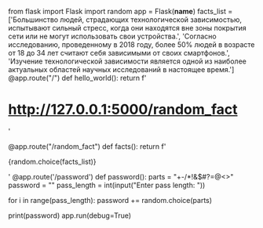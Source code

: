from flask import Flask
import random
app = Flask(__name__)
facts_list = ['Большинство людей, страдающих технологической зависимостью, испытывают сильный стресс, когда они находятся вне зоны покрытия сети или не могут использовать свои устройства.', 'Согласно исследованию, проведенному в 2018 году, более 50% людей в возрасте от 18 до 34 лет считают себя зависимыми от своих смартфонов.', 'Изучение технологической зависимости является одной из наиболее актуальных областей научных исследований в настоящее время.']
@app.route("/")
def hello_world():
    return f'<h1>http://127.0.0.1:5000/random_fact</h1>'


@app.route("/random_fact")
def facts():
    return f'<p>{random.choice(facts_list)}</p>'
@app.route('/password')
def password():
    parts = "+-/*!&$#?=@<>"
password = ""
pass_length = int(input("Enter pass length: "))

for i in range(pass_length):
    password += random.choice(parts)

print(password)
app.run(debug=True)    
